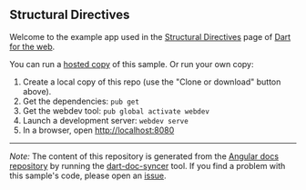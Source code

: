 ## Structural Directives

Welcome to the example app used in the
[Structural Directives](https://webdev.dartlang.org/angular/guide/structural-directives) page
of [Dart for the web](https://webdev.dartlang.org).

You can run a [hosted copy](https://webdev.dartlang.org/examples/structural-directives) of this
sample. Or run your own copy:

1. Create a local copy of this repo (use the "Clone or download" button above).
2. Get the dependencies: `pub get`
3. Get the webdev tool: `pub global activate webdev`
4. Launch a development server: `webdev serve`
5. In a browser, open [http://localhost:8080](http://localhost:8080)

---

*Note:* The content of this repository is generated from the
[Angular docs repository][docs repo] by running the
[dart-doc-syncer](//github.com/dart-lang/dart-doc-syncer) tool.
If you find a problem with this sample's code, please open an [issue][].

[docs repo]: //github.com/dart-lang/site-webdev/tree/master/examples/ng/doc/structural-directives
[issue]: //github.com/dart-lang/site-webdev/issues/new?title=[master]%20examples/ng/doc/structural-directives

